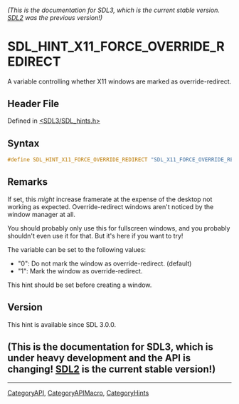 ###### (This is the documentation for SDL3, which is the current stable version. [SDL2](https://wiki.libsdl.org/SDL2/) was the previous version!)
# SDL_HINT_X11_FORCE_OVERRIDE_REDIRECT

A variable controlling whether X11 windows are marked as override-redirect.

## Header File

Defined in [<SDL3/SDL_hints.h>](https://github.com/libsdl-org/SDL/blob/main/include/SDL3/SDL_hints.h)

## Syntax

```c
#define SDL_HINT_X11_FORCE_OVERRIDE_REDIRECT "SDL_X11_FORCE_OVERRIDE_REDIRECT"
```

## Remarks

If set, this _might_ increase framerate at the expense of the desktop not
working as expected. Override-redirect windows aren't noticed by the window
manager at all.

You should probably only use this for fullscreen windows, and you probably
shouldn't even use it for that. But it's here if you want to try!

The variable can be set to the following values:

- "0": Do not mark the window as override-redirect. (default)
- "1": Mark the window as override-redirect.

This hint should be set before creating a window.

## Version

This hint is available since SDL 3.0.0.

## (This is the documentation for SDL3, which is under heavy development and the API is changing! [SDL2](https://wiki.libsdl.org/SDL2/) is the current stable version!)



----
[CategoryAPI](CategoryAPI), [CategoryAPIMacro](CategoryAPIMacro), [CategoryHints](CategoryHints)

